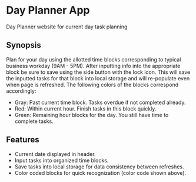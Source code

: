 # Day Planner App
Day Planner website for current day task planning

## Synopsis

Plan for your day using the allotted time blocks corresponding to typical
business workday (9AM - 5PM).  After inputting info into the appropriate block be sure
to save using the side button with the lock icon.  This will save the inputted tasks for
that block into local storage and will re-populate even when page is refreshed.  The following colors of the blocks correspond accordingly:
- Gray: Past current time block.  Tasks overdue if not completed already.
- Red: Within current hour.  Finish tasks in this block quickly.
- Green: Remaining hour blocks for the day.  You still have time to complete tasks.

## Features
* Current date displayed in header.
* Input tasks into organized time blocks.
* Save tasks into local storage for data consistency between refreshes.
* Color coded blocks for quick recognization (color code shown above).
